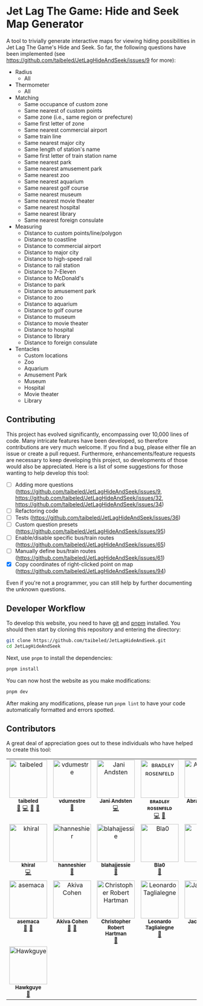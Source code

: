 # Jet Lag The Game: Hide and Seek Map Generator

A tool to trivially generate interactive maps for viewing hiding possibilities in Jet Lag The Game's Hide and Seek. So far, the following questions have been implemented (see https://github.com/taibeled/JetLagHideAndSeek/issues/9 for more):

- Radius
    - All
- Thermometer
    - All
- Matching
    - Same occupance of custom zone
    - Same nearest of custom points
    - Same zone (i.e., same region or prefecture)
    - Same first letter of zone
    - Same nearest commercial airport
    - Same train line
    - Same nearest major city
    - Same length of station's name
    - Same first letter of train station name
    - Same nearest park
    - Same nearest amusement park
    - Same nearest zoo
    - Same nearest aquarium
    - Same nearest golf course
    - Same nearest museum
    - Same nearest movie theater
    - Same nearest hospital
    - Same nearest library
    - Same nearest foreign consulate
- Measuring
    - Distance to custom points/line/polygon
    - Distance to coastline
    - Distance to commercial airport
    - Distance to major city
    - Distance to high-speed rail
    - Distance to rail station
    - Distance to 7-Eleven
    - Distance to McDonald's
    - Distance to park
    - Distance to amusement park
    - Distance to zoo
    - Distance to aquarium
    - Distance to golf course
    - Distance to museum
    - Distance to movie theater
    - Distance to hospital
    - Distance to library
    - Distance to foreign consulate
- Tentacles
    - Custom locations
    - Zoo
    - Aquarium
    - Amusement Park
    - Museum
    - Hospital
    - Movie theater
    - Library

## Contributing

This project has evolved significantly, encompassing over 10,000 lines of code. Many intricate features have been developed, so therefore contributions are very much welcome. If you find a bug, please either file an issue or create a pull request. Furthermore, enhancements/feature requests are necessary to keep developing this project, so developments of those would also be appreciated. Here is a list of some suggestions for those wanting to help develop this tool:

- [ ] Adding more questions (https://github.com/taibeled/JetLagHideAndSeek/issues/9, https://github.com/taibeled/JetLagHideAndSeek/issues/32, https://github.com/taibeled/JetLagHideAndSeek/issues/34)
- [ ] Refactoring code
- [ ] Tests (https://github.com/taibeled/JetLagHideAndSeek/issues/36)
- [ ] Custom question presets (https://github.com/taibeled/JetLagHideAndSeek/issues/95)
- [ ] Enable/disable specific bus/train routes (https://github.com/taibeled/JetLagHideAndSeek/issues/65)
- [ ] Manually define bus/train routes (https://github.com/taibeled/JetLagHideAndSeek/issues/61)
- [x] Copy coordinates of right-clicked point on map (https://github.com/taibeled/JetLagHideAndSeek/issues/94)

Even if you're not a programmer, you can still help by further documenting the unknown questions.

## Developer Workflow

To develop this website, you need to have [git](https://git-scm.com/downloads) and [pnpm](https://pnpm.io/installation) installed. You should then start by cloning this repository and entering the directory:

```bash
git clone https://github.com/taibeled/JetLagHideAndSeek.git
cd JetLagHideAndSeek
```

Next, use `pnpm` to install the dependencies:

```bash
pnpm install
```

You can now host the website as you make modifications:

```bash
pnpm dev
```

After making any modifications, please run `pnpm lint` to have your code automatically formatted and errors spotted.

## Contributors

A great deal of appreciation goes out to these individuals who have helped to create this tool:

<!-- ALL-CONTRIBUTORS-LIST:START - Do not remove or modify this section -->
<!-- prettier-ignore-start -->
<!-- markdownlint-disable -->
<table>
  <tbody>
    <tr>
      <td align="center" valign="top" width="14.28%"><a href="https://github.com/taibeled"><img src="https://avatars.githubusercontent.com/u/179261820?v=4?s=100" width="100px;" alt="taibeled"/><br /><sub><b>taibeled</b></sub></a><br /><a href="https://github.com/taibeled/JetLagHideAndSeek/issues?q=author%3Ataibeled" title="Bug reports">🐛</a> <a href="https://github.com/taibeled/JetLagHideAndSeek/commits?author=taibeled" title="Code">💻</a> <a href="#design-taibeled" title="Design">🎨</a> <a href="https://github.com/taibeled/JetLagHideAndSeek/commits?author=taibeled" title="Documentation">📖</a></td>
      <td align="center" valign="top" width="14.28%"><a href="https://github.com/vdumestre"><img src="https://avatars.githubusercontent.com/u/33914769?v=4?s=100" width="100px;" alt="vdumestre"/><br /><sub><b>vdumestre</b></sub></a><br /><a href="#ideas-vdumestre" title="Ideas, Planning, & Feedback">🤔</a></td>
      <td align="center" valign="top" width="14.28%"><a href="https://github.com/MrYawnie"><img src="https://avatars.githubusercontent.com/u/14262612?v=4?s=100" width="100px;" alt="Jani Andsten"/><br /><sub><b>Jani Andsten</b></sub></a><br /><a href="https://github.com/taibeled/JetLagHideAndSeek/commits?author=MrYawnie" title="Code">💻</a></td>
      <td align="center" valign="top" width="14.28%"><a href="https://bradleyrosenfeld.com/"><img src="https://avatars.githubusercontent.com/u/938452?v=4?s=100" width="100px;" alt="ʙʀᴀᴅʟᴇʏ ʀᴏsᴇɴғᴇʟᴅ"/><br /><sub><b>ʙʀᴀᴅʟᴇʏ ʀᴏsᴇɴғᴇʟᴅ</b></sub></a><br /><a href="https://github.com/taibeled/JetLagHideAndSeek/commits?author=BoringCode" title="Code">💻</a> <a href="https://github.com/taibeled/JetLagHideAndSeek/issues?q=author%3ABoringCode" title="Bug reports">🐛</a></td>
      <td align="center" valign="top" width="14.28%"><a href="https://github.com/abrahamguo"><img src="https://avatars.githubusercontent.com/u/7842684?v=4?s=100" width="100px;" alt="Abraham Guo"/><br /><sub><b>Abraham Guo</b></sub></a><br /><a href="https://github.com/taibeled/JetLagHideAndSeek/commits?author=abrahamguo" title="Code">💻</a></td>
      <td align="center" valign="top" width="14.28%"><a href="https://zusor.io/"><img src="https://avatars.githubusercontent.com/u/23165606?v=4?s=100" width="100px;" alt="Tobias Messner"/><br /><sub><b>Tobias Messner</b></sub></a><br /><a href="https://github.com/taibeled/JetLagHideAndSeek/commits?author=zusorio" title="Code">💻</a></td>
      <td align="center" valign="top" width="14.28%"><a href="https://github.com/UnknownSilicon"><img src="https://avatars.githubusercontent.com/u/14339279?v=4?s=100" width="100px;" alt="Eris"/><br /><sub><b>Eris</b></sub></a><br /><a href="https://github.com/taibeled/JetLagHideAndSeek/commits?author=UnknownSilicon" title="Code">💻</a></td>
    </tr>
    <tr>
      <td align="center" valign="top" width="14.28%"><a href="https://github.com/khiral"><img src="https://avatars.githubusercontent.com/u/23667350?v=4?s=100" width="100px;" alt="khiral"/><br /><sub><b>khiral</b></sub></a><br /><a href="https://github.com/taibeled/JetLagHideAndSeek/commits?author=khiral" title="Code">💻</a></td>
      <td align="center" valign="top" width="14.28%"><a href="https://github.com/hanneshier"><img src="https://avatars.githubusercontent.com/u/11063798?v=4?s=100" width="100px;" alt="hanneshier"/><br /><sub><b>hanneshier</b></sub></a><br /><a href="#ideas-hanneshier" title="Ideas, Planning, & Feedback">🤔</a></td>
      <td align="center" valign="top" width="14.28%"><a href="https://github.com/blahajjessie"><img src="https://avatars.githubusercontent.com/u/78718906?v=4?s=100" width="100px;" alt="blahajjessie"/><br /><sub><b>blahajjessie</b></sub></a><br /><a href="#ideas-blahajjessie" title="Ideas, Planning, & Feedback">🤔</a></td>
      <td align="center" valign="top" width="14.28%"><a href="https://bagottgames.uk/"><img src="https://avatars.githubusercontent.com/u/88278955?v=4?s=100" width="100px;" alt="Bla0"/><br /><sub><b>Bla0</b></sub></a><br /><a href="#ideas-Blaa00" title="Ideas, Planning, & Feedback">🤔</a></td>
      <td align="center" valign="top" width="14.28%"><a href="https://herzog.tech/"><img src="https://avatars.githubusercontent.com/u/5376265?v=4?s=100" width="100px;" alt="Leo"/><br /><sub><b>Leo</b></sub></a><br /><a href="#ideas-leoherzog" title="Ideas, Planning, & Feedback">🤔</a></td>
      <td align="center" valign="top" width="14.28%"><a href="https://github.com/Acclamator"><img src="https://avatars.githubusercontent.com/u/4201849?v=4?s=100" width="100px;" alt="Acclamator"/><br /><sub><b>Acclamator</b></sub></a><br /><a href="#ideas-Acclamator" title="Ideas, Planning, & Feedback">🤔</a></td>
      <td align="center" valign="top" width="14.28%"><a href="https://github.com/selacey42"><img src="https://avatars.githubusercontent.com/u/200851729?v=4?s=100" width="100px;" alt="selacey42"/><br /><sub><b>selacey42</b></sub></a><br /><a href="#ideas-selacey42" title="Ideas, Planning, & Feedback">🤔</a> <a href="https://github.com/taibeled/JetLagHideAndSeek/issues?q=author%3Aselacey42" title="Bug reports">🐛</a></td>
    </tr>
    <tr>
      <td align="center" valign="top" width="14.28%"><a href="https://github.com/asemaca"><img src="https://avatars.githubusercontent.com/u/64056714?v=4?s=100" width="100px;" alt="asemaca"/><br /><sub><b>asemaca</b></sub></a><br /><a href="#ideas-asemaca" title="Ideas, Planning, & Feedback">🤔</a> <a href="https://github.com/taibeled/JetLagHideAndSeek/issues?q=author%3Aasemaca" title="Bug reports">🐛</a></td>
      <td align="center" valign="top" width="14.28%"><a href="https://github.com/Akiva-Cohen"><img src="https://avatars.githubusercontent.com/u/150308530?v=4?s=100" width="100px;" alt="Akiva Cohen"/><br /><sub><b>Akiva Cohen</b></sub></a><br /><a href="#ideas-Akiva-Cohen" title="Ideas, Planning, & Feedback">🤔</a> <a href="https://github.com/taibeled/JetLagHideAndSeek/issues?q=author%3AAkiva-Cohen" title="Bug reports">🐛</a></td>
      <td align="center" valign="top" width="14.28%"><a href="https://github.com/ChrisHartman"><img src="https://avatars.githubusercontent.com/u/9095854?v=4?s=100" width="100px;" alt="Christopher Robert Hartman"/><br /><sub><b>Christopher Robert Hartman</b></sub></a><br /><a href="#ideas-ChrisHartman" title="Ideas, Planning, & Feedback">🤔</a></td>
      <td align="center" valign="top" width="14.28%"><a href="https://github.com/miniBill"><img src="https://avatars.githubusercontent.com/u/191825?v=4?s=100" width="100px;" alt="Leonardo Taglialegne"/><br /><sub><b>Leonardo Taglialegne</b></sub></a><br /><a href="#ideas-miniBill" title="Ideas, Planning, & Feedback">🤔</a></td>
      <td align="center" valign="top" width="14.28%"><a href="https://github.com/JackSouster"><img src="https://avatars.githubusercontent.com/u/96268675?v=4?s=100" width="100px;" alt="JackSouster"/><br /><sub><b>JackSouster</b></sub></a><br /><a href="https://github.com/taibeled/JetLagHideAndSeek/issues?q=author%3AJackSouster" title="Bug reports">🐛</a></td>
      <td align="center" valign="top" width="14.28%"><a href="https://github.com/fkloft"><img src="https://avatars.githubusercontent.com/u/2741656?v=4?s=100" width="100px;" alt="fkloft"/><br /><sub><b>fkloft</b></sub></a><br /><a href="#ideas-fkloft" title="Ideas, Planning, & Feedback">🤔</a></td>
      <td align="center" valign="top" width="14.28%"><a href="https://github.com/InvestigateXM"><img src="https://avatars.githubusercontent.com/u/52758500?v=4?s=100" width="100px;" alt="InvestigateXM"/><br /><sub><b>InvestigateXM</b></sub></a><br /><a href="#ideas-InvestigateXM" title="Ideas, Planning, & Feedback">🤔</a></td>
    </tr>
    <tr>
      <td align="center" valign="top" width="14.28%"><a href="https://github.com/Hawkguye"><img src="https://avatars.githubusercontent.com/u/121480806?v=4?s=100" width="100px;" alt="Hawkguye"/><br /><sub><b>Hawkguye</b></sub></a><br /><a href="#data-Hawkguye" title="Data">🔣</a></td>
    </tr>
  </tbody>
</table>

<!-- markdownlint-restore -->
<!-- prettier-ignore-end -->

<!-- ALL-CONTRIBUTORS-LIST:END -->
